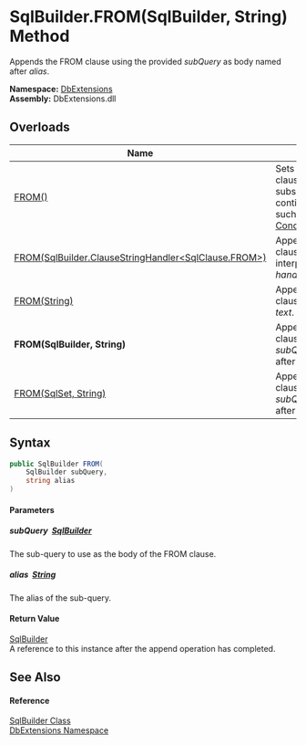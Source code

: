 SqlBuilder.FROM(SqlBuilder, String) Method
==========================================
Appends the FROM clause using the provided *subQuery* as body named after *alias*.
  
**Namespace:** [DbExtensions][1]  
**Assembly:** DbExtensions.dll

Overloads
---------

| Name                                                         | Description                                                                                                                                       |
| ------------------------------------------------------------ | ------------------------------------------------------------------------------------------------------------------------------------------------- |
| [FROM()][2]                                                  | Sets FROM as the next clause, to be used by subsequent calls to clause continuation methods, such as [_If(Boolean, ConditionalStringHandler)][3]. |
| [FROM(SqlBuilder.ClauseStringHandler&lt;SqlClause.FROM>)][4] | Appends the FROM clause using the provided interpolated string *handler*.                                                                         |
| [FROM(String)][5]                                            | Appends the FROM clause using the provided *text*.                                                                                                |
| **FROM(SqlBuilder, String)**                                 | Appends the FROM clause using the provided *subQuery* as body named after *alias*.                                                                |
| [FROM(SqlSet, String)][6]                                    | Appends the FROM clause using the provided *subQuery* as body named after *alias*.                                                                |


Syntax
------

```csharp
public SqlBuilder FROM(
	SqlBuilder subQuery,
	string alias
)
```

#### Parameters

##### *subQuery*  [SqlBuilder][7]
The sub-query to use as the body of the FROM clause.

##### *alias*  [String][8]
The alias of the sub-query.

#### Return Value
[SqlBuilder][7]  
A reference to this instance after the append operation has completed.

See Also
--------

#### Reference
[SqlBuilder Class][7]  
[DbExtensions Namespace][1]  

[1]: ../README.md
[2]: FROM.md
[3]: _If.md
[4]: FROM_2.md
[5]: FROM_4.md
[6]: FROM_3.md
[7]: README.md
[8]: https://learn.microsoft.com/dotnet/api/system.string